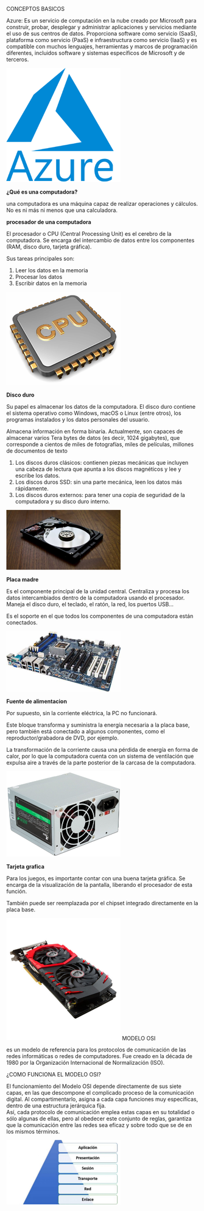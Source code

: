 CONCEPTOS BASICOS

Azure: Es un servicio de computación en la nube creado por Microsoft para construir, probar, desplegar y administrar aplicaciones y servicios mediante el uso de sus centros de datos. Proporciona software como servicio (SaaS), plataforma como servicio (PaaS) e infraestructura como servicio (IaaS) y es compatible con muchos lenguajes, herramientas y marcos de programación diferentes, incluidos software y sistemas específicos de Microsoft y de terceros. 

<img src="AZURE.png" width="300">

**¿Qué es una computadora?**

una computadora es una máquina capaz de realizar operaciones y cálculos. No es ni más ni menos que una calculadora.

**procesador de una computadora**

<P>El procesador o CPU (Central Processing Unit) es el cerebro de la computadora. Se encarga del intercambio de datos entre los componentes (RAM, disco duro, tarjeta gráfica).</P>

Sus tareas principales son:

<ol>
<li>Leer los datos en la memoria</li>
<li>Procesar los datos</li>
<li>Escribir datos en la memoria</li>

</ol>

<img src="procesador01.-CPU.jpg" width="300">

<strong>Disco duro</strong>

Su papel es almacenar los datos de la computadora. El disco duro contiene el sistema operativo como Windows, macOS o Linux (entre otros), los programas instalados y los datos personales del usuario.

Almacena información en forma binaria. Actualmente, son capaces de almacenar varios Tera bytes de datos (es decir, 1024 gigabytes), que corresponde a cientos de miles de fotografías, miles de películas, millones de documentos de texto

<ol>
<li>Los discos duros clásicos: contienen piezas mecánicas que incluyen una cabeza de lectura que apunta a los discos magnéticos y lee y escribe los datos.</li>
<li>Los discos duros SSD: sin una parte mecánica, leen los datos más rápidamente.</li>
<li>Los discos duros externos: para tener una copia de seguridad de la computadora y su disco duro interno.</li>

</ol> 

<img src="R64ea8499a62347f686f5206053e31ccb.jpg" width="300">

<strong>Placa madre</strong>



Es el componente principal de la unidad central. Centraliza y procesa los datos intercambiados dentro de la computadora usando el procesador. Maneja el disco duro, el teclado, el ratón, la red, los puertos USB...

Es el soporte en el que todos los componentes de una computadora están conectados.

<img src="placa.jpg" width="300">

<strong>Fuente de alimentacion</strong>

Por supuesto, sin la corriente eléctrica, la PC no funcionará.

Este bloque transforma y suministra la energía necesaria a la placa base, pero también está conectado a algunos componentes, como el reproductor/grabadora de DVD, por ejemplo.

La transformación de la corriente causa una pérdida de energía en forma de calor, por lo que la computadora cuenta con un sistema de ventilación que expulsa aire a través de la parte posterior de la carcasa de la computadora.

<img src="fuente.jpg" width="300">

<strong>Tarjeta grafica</strong>

Para los juegos, es importante contar con una buena tarjeta gráfica. Se encarga de la visualización de la pantalla, liberando el procesador de esta función.

También puede ser reemplazada por el chipset integrado directamente en la placa base.

<img src="grafica.jpg" width="300">
<H> MODELO OSI </H>

<p>
  es un modelo de referencia para los protocolos de comunicación de las redes informáticas o redes de computadores.
  Fue creado en la década de 1980 por la Organización Internacional de Normalización (ISO).
</P>
<H>¿COMO FUNCIONA EL MODELO OSI?</H>
<P>
El funcionamiento del Modelo OSI depende directamente de sus siete capas, en las que descompone el complicado proceso de la comunicación digital. Al compartimentarlo, asigna a cada capa funciones muy específicas, dentro de una estructura jerárquica fija.
<BR>
Así, cada protocolo de comunicación emplea estas capas en su totalidad o sólo algunas de ellas, pero al obedecer este conjunto de reglas, garantiza que la comunicación entre las redes sea eficaz y sobre todo que se de en los mismos términos.
</P>
<img src="capas.jpg" width="300">

